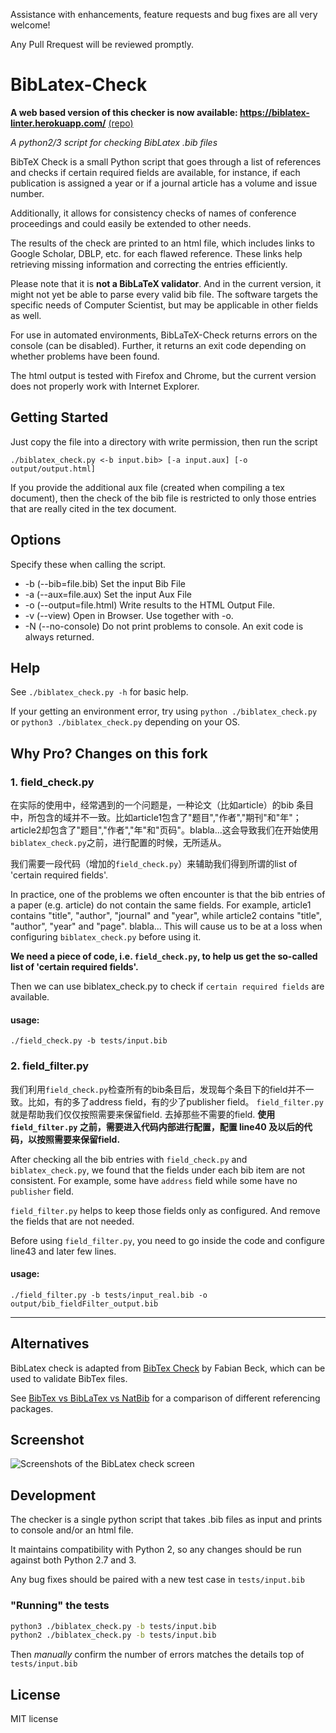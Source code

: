 
Assistance with enhancements, feature requests and bug fixes are all very welcome!

Any Pull Rrequest will be reviewed promptly.

BibLatex-Check
==============

**A web based version of this checker is now available: https://biblatex-linter.herokuapp.com/** [(repo)](https://github.com/Pezmc/BibLatex-Linter)

*A python2/3 script for checking BibLatex .bib files*

BibTeX Check is a small Python script that goes through a list of references and checks if certain required fields are available, for instance, if each publication is assigned a year or if a journal article has a volume and issue number.

Additionally, it allows for consistency checks of names of conference proceedings and could easily be extended to other needs.

The results of the check are printed to an html file, which includes links to Google Scholar, DBLP, etc. for each flawed reference. These links help retrieving missing information and correcting the entries efficiently.

Please note that it is **not a BibLaTeX validator**. And in the current version, it might not yet be able to parse every valid bib file. The software targets the specific needs of Computer Scientist, but may be applicable in other fields as well.

For use in automated environments, BibLaTeX-Check returns errors on the console (can be disabled).
Further, it returns an exit code depending on whether problems have been found.

The html output is tested with Firefox and Chrome, but the current version does not properly work with Internet Explorer.

## Getting Started

Just copy the file into a directory with write permission, then run the script

	./biblatex_check.py <-b input.bib> [-a input.aux] [-o output/output.html]

If you provide the additional aux file (created when compiling a tex document), then the check of the bib file is restricted to only those entries that are really cited in the tex document.

## Options

Specify these when calling the script.

- -b (--bib=file.bib) Set the input Bib File
- -a (--aux=file.aux) Set the input Aux File
- -o (--output=file.html) Write results to the HTML Output File.
- -v (--view) Open in Browser. Use together with -o.
- -N (--no-console) Do not print problems to console. An exit code is always returned.

## Help

See `./biblatex_check.py -h` for basic help.

If your getting an environment error, try using `python ./biblatex_check.py` or `python3 ./biblatex_check.py` depending on your OS.

## Why Pro? Changes on this fork

### 1. field_check.py

在实际的使用中，经常遇到的一个问题是，一种论文（比如article）的bib 条目中，所包含的域并不一致。比如article1包含了"题目","作者","期刊"和"年"；article2却包含了"题目","作者","年"和"页码"。blabla...这会导致我们在开始使用`biblatex_check.py`之前，进行配置的时候，无所适从。

我们需要一段代码（增加的`field_check.py`）来辅助我们得到所谓的list of 'certain required fields'.

In practice, one of the problems we often encounter is that the bib entries of a paper (e.g. article) do not contain the same fields. For example, article1 contains "title", "author", "journal" and "year", while article2 contains "title", "author", "year" and "page". blabla...
This will cause us to be at a loss when configuring `biblatex_check.py` before using it.

**We need a piece of code, i.e. `field_check.py`, to help us get the so-called list of 'certain required fields'.**

Then we can use biblatex_check.py to check if `certain required fields` are available.

#### usage:

`./field_check.py -b tests/input.bib`

### 2. field_filter.py

我们利用`field_check.py`检查所有的bib条目后，发现每个条目下的field并不一致。比如，有的多了address field，有的少了publisher field。
`field_filter.py` 就是帮助我们仅仅按照需要来保留field. 去掉那些不需要的field.
**使用`field_filter.py` 之前，需要进入代码内部进行配置，配置 line40 及以后的代码，以按照需要来保留field.**

After checking all the bib entries with `field_check.py` and `biblatex_check.py`, we found that the fields under each bib item are not consistent. For example, some have `address` field while some have no `publisher` field. 

`field_filter.py` helps to keep those fields only as configured. And remove the fields that are not needed. 

Before using `field_filter.py`, you need to go inside the code and configure line43 and later few lines.

#### usage:

`./field_filter.py -b tests/input_real.bib -o output/bib_fieldFilter_output.bib`

---



## Alternatives

BibLatex check is adapted from [BibTex Check](https://code.google.com/p/bibtex-check/) by Fabian Beck, which can be used to validate BibTex files.

See [BibTex vs BibLaTex vs NatBib](http://tex.stackexchange.com/questions/25701/bibtex-vs-biber-and-biblatex-vs-natbib) for a comparison of different referencing packages.

## Screenshot

![Screenshots of the BibLatex check screen](/../screenshots/screenshots/checkscreen.png?raw=true "BibLatex Check")

## Development

The checker is a single python script that takes .bib files as input and prints to console and/or an html file.

It maintains compatibility with Python 2, so any changes should be run against both Python 2.7 and 3.

Any bug fixes should be paired with a new test case in `tests/input.bib`

### "Running" the tests

```bash
python3 ./biblatex_check.py -b tests/input.bib
python2 ./biblatex_check.py -b tests/input.bib
```

Then _manually_ confirm the number of errors matches the details top of `tests/input.bib`


## License

MIT license
